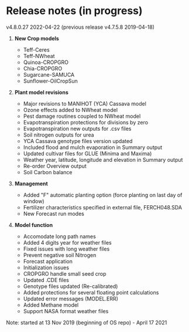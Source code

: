 # Release notes (in progress)

v4.8.0.27 2022-04-22
(previous release v4.7.5.8 2019-04-18)

1. **New Crop models**
    - Teff-Ceres
    - Teff-NWheat
    - Quinoa-CROPGRO
    - Chia-CROPGRO
    - Sugarcane-SAMUCA
    - Sunflower-OilCropSun

2. **Plant model revisions**
    - Major revisions to MANIHOT (YCA) Cassava model 
    - Ozone effects added to NWheat model
    - Pest damage routines coupled to NWheat model
    - Evapotranspiration protections for divisions by zero
    - Evapotranspiration new outputs for .csv files
    - Soil nitrogen outputs for urea
    - YCA Cassava genotype files version updated
    - Included flood and mulch evaporation in Summary output
    - Updated cultivar files for GLUE (Minima and Maxima)
    - Weather year, latitude, longitude and elevation in Summary output
    - Re-order Overview output
    - Soil Carbon balance

3. **Management**
    - Added "F" automatic planting option (force planting on last day of window)
    - Fertilizer characteristics specified in external file, FERCH048.SDA
    - New Forecast run modes

4. **Model function**
    - Accomodate long path names
    - Added 4 digits year for weather files
    - Fixed issues with long weather files
    - Prevent negative soil Nitrogen
    - Forecast application
    - Initialization issues
    - CROPGRO handle small seed crop
    - Updated .CDE files
    - Genotype files updated (Re-calibrated)
    - Added protections for several floating point calculations
    - Updated error messages (MODEL.ERR)
    - Added Methane model
    - Support NASA format weather files

Note: started at 13 Nov 2019 (beginning of OS repo) - April 17 2021


